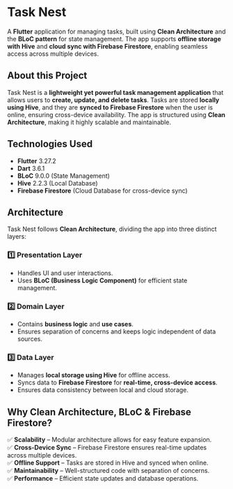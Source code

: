 # Task Nest

A **Flutter** application for managing tasks, built using **Clean Architecture** and the **BLoC pattern** for state management. The app supports **offline storage with Hive** and **cloud sync with Firebase Firestore**, enabling seamless access across multiple devices.

## About this Project

Task Nest is a **lightweight yet powerful task management application** that allows users to **create, update, and delete tasks**. Tasks are stored **locally using Hive**, and they are **synced to Firebase Firestore** when the user is online, ensuring cross-device availability. The app is structured using **Clean Architecture**, making it highly scalable and maintainable.

## Technologies Used

- **Flutter** 3.27.2
- **Dart** 3.6.1
- **BLoC** 9.0.0 (State Management)
- **Hive** 2.2.3 (Local Database)
- **Firebase Firestore** (Cloud Database for cross-device sync)

## Architecture

Task Nest follows **Clean Architecture**, dividing the app into three distinct layers:

### 1️⃣ **Presentation Layer**
- Handles UI and user interactions.
- Uses **BLoC (Business Logic Component)** for efficient state management.

### 2️⃣ **Domain Layer**
- Contains **business logic** and **use cases**.
- Ensures separation of concerns and keeps logic independent of data sources.

### 3️⃣ **Data Layer**
- Manages **local storage using Hive** for offline access.
- Syncs data to **Firebase Firestore** for **real-time, cross-device access**.
- Ensures data consistency between local and cloud storage.

## Why Clean Architecture, BLoC & Firebase Firestore?

✅ **Scalability** – Modular architecture allows for easy feature expansion.  
✅ **Cross-Device Sync** – Firebase Firestore ensures real-time updates across multiple devices.  
✅ **Offline Support** – Tasks are stored in Hive and synced when online.  
✅ **Maintainability** – Well-structured code with separation of concerns.  
✅ **Performance** – Efficient state updates and database operations.

